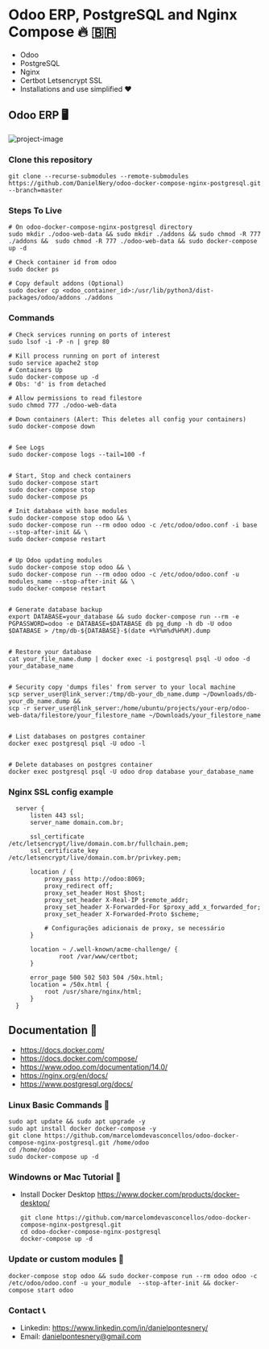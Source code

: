# Odoo ERP, PostgreSQL and Nginx Compose 🔥 🇧🇷

  + Odoo
  + PostgreSQL
  + Nginx 
  + Certbot Letsencrypt SSL
  + Installations and use simplified ❤

## Odoo ERP 🖥️
![project-image](https://user-images.githubusercontent.com/59855397/216739166-c91ef374-50d4-4b9e-bfb4-987954f5f0f2.png)


### Clone this repository

    git clone --recurse-submodules --remote-submodules https://github.com/DanielNery/odoo-docker-compose-nginx-postgresql.git --branch=master

### Steps To Live

    # On odoo-docker-compose-nginx-postgresql directory
    sudo mkdir ./odoo-web-data && sudo mkdir ./addons && sudo chmod -R 777 ./addons &&  sudo chmod -R 777 ./odoo-web-data && sudo docker-compose up -d

    # Check container id from odoo
    sudo docker ps

    # Copy default addons (Optional)
    sudo docker cp <odoo_container_id>:/usr/lib/python3/dist-packages/odoo/addons ./addons  


### Commands

    # Check services running on ports of interest
    sudo lsof -i -P -n | grep 80

    # Kill process running on port of interest
    sudo service apache2 stop
    # Containers Up
    sudo docker-compose up -d
    # Obs: 'd' is from detached

    # Allow permissions to read filestore
    sudo chmod 777 ./odoo-web-data

    # Down containers (Alert: This deletes all config your containers)
    sudo docker-compose down
    

    # See Logs
    sudo docker-compose logs --tail=100 -f
    

    # Start, Stop and check containers
    sudo docker-compose start
    sudo docker-compose stop
    sudo docker-compose ps
    
    # Init database with base modules
    sudo docker-compose stop odoo && \
    sudo docker-compose run --rm odoo odoo -c /etc/odoo/odoo.conf -i base --stop-after-init && \
    sudo docker-compose restart


    # Up Odoo updating modules
    sudo docker-compose stop odoo && \
    sudo docker-compose run --rm odoo odoo -c /etc/odoo/odoo.conf -u modules_name --stop-after-init && \
    sudo docker-compose restart
    

    # Generate database backup
    export DATABASE=your_database && sudo docker-compose run --rm -e PGPASSWORD=odoo -e DATABASE=$DATABASE db pg_dump -h db -U odoo $DATABASE > /tmp/db-${DATABASE}-$(date +%Y%m%d%H%M).dump


    # Restore your database
    cat your_file_name.dump | docker exec -i postgresql psql -U odoo -d your_database_name


    # Security copy 'dumps files' from server to your local machine
    scp server_user@link_server:/tmp/db-your_db_name.dump ~/Downloads/db-your_db_name.dump &&
    scp -r server_user@link_server:/home/ubuntu/projects/your-erp/odoo-web-data/filestore/your_filestore_name ~/Downloads/your_filestore_name


    # List databases on postgres container
    docker exec postgresql psql -U odoo -l


    # Delete databases on postgres container
    docker exec postgresql psql -U odoo drop database your_database_name


### Nginx SSL config example

```
  server {
      listen 443 ssl;
      server_name domain.com.br;

      ssl_certificate     /etc/letsencrypt/live/domain.com.br/fullchain.pem;
      ssl_certificate_key /etc/letsencrypt/live/domain.com.br/privkey.pem;

      location / {
          proxy_pass http://odoo:8069;
          proxy_redirect off;
          proxy_set_header Host $host;
          proxy_set_header X-Real-IP $remote_addr;
          proxy_set_header X-Forwarded-For $proxy_add_x_forwarded_for;
          proxy_set_header X-Forwarded-Proto $scheme;

          # Configurações adicionais de proxy, se necessário
      }

      location ~ /.well-known/acme-challenge/ {
              root /var/www/certbot;
      }

      error_page 500 502 503 504 /50x.html;
      location = /50x.html {
          root /usr/share/nginx/html;
      }
  }
```

##  Documentation 📜

+ https://docs.docker.com/
+ https://docs.docker.com/compose/
+ https://www.odoo.com/documentation/14.0/
+ https://nginx.org/en/docs/
+ https://www.postgresql.org/docs/

### Linux Basic Commands 🐧

```
sudo apt update && sudo apt upgrade -y
sudo apt install docker docker-compose -y
git clone https://github.com/marcelomdevasconcellos/odoo-docker-compose-nginx-postgresql.git /home/odoo
cd /home/odoo
sudo docker-compose up -d
```

### Windowns or Mac Tutorial 🍎

  + Install Docker Desktop https://www.docker.com/products/docker-desktop/
  
    ` git clone https://github.com/marcelomdevasconcellos/odoo-docker-compose-nginx-postgresql.git ` <br/>
    ` cd odoo-docker-compose-nginx-postgresql ` <br/>
    ` docker-compose up -d ` <br/>


### Update or custom modules 🍺
  
  `docker-compose stop odoo && sudo docker-compose run --rm odoo odoo -c /etc/odoo/odoo.conf -u your_module 
  --stop-after-init && docker-compose start odoo` <br/>
  
### Contact 📞
  
  + Linkedin: https://www.linkedin.com/in/danielpontesnery/
  + Email: danielpontesnery@gmail.com
  
